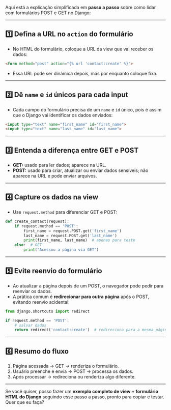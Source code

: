Aqui está a explicação simplificada em **passo a passo** sobre como lidar com formulários POST e GET no Django:

---

## 1️⃣ Defina a URL no `action` do formulário

* No HTML do formulário, coloque a URL da view que vai receber os dados:

```html
<form method="post" action="{% url 'contact:create' %}">
```

* Essa URL pode ser dinâmica depois, mas por enquanto coloque fixa.

---

## 2️⃣ Dê `name` e `id` únicos para cada input

* Cada campo do formulário precisa de um `name` e `id` único, pois é assim que o Django vai identificar os dados enviados:

```html
<input type="text" name="first_name" id="first_name">
<input type="text" name="last_name" id="last_name">
```

---

## 3️⃣ Entenda a diferença entre GET e POST

* **GET:** usado para ler dados; aparece na URL.
* **POST:** usado para criar, atualizar ou enviar dados sensíveis; não aparece na URL e pode enviar arquivos.

---

## 4️⃣ Capture os dados na view

* Use `request.method` para diferenciar GET e POST:

```python
def create_contact(request):
    if request.method == 'POST':
        first_name = request.POST.get('first_name')
        last_name = request.POST.get('last_name')
        print(first_name, last_name)  # apenas para teste
    else:  # GET
        print("Acessou a página via GET")
```

---

## 5️⃣ Evite reenvio do formulário

* Ao atualizar a página depois de um POST, o navegador pode pedir para reenviar os dados.
* A prática comum é **redirecionar para outra página** após o POST, evitando reenvio acidental:

```python
from django.shortcuts import redirect

if request.method == 'POST':
    # salvar dados
    return redirect('contact:create')  # redireciona para a mesma página ou outra
```

---

## 6️⃣ Resumo do fluxo

1. Página acessada → GET → renderiza o formulário.
2. Usuário preenche e envia → POST → processa os dados.
3. Após processar → redireciona ou renderiza algo diferente.

---

Se você quiser, posso fazer um **exemplo completo de view + formulário HTML do Django** seguindo esse passo a passo, pronto para copiar e testar. Quer que eu faça?

